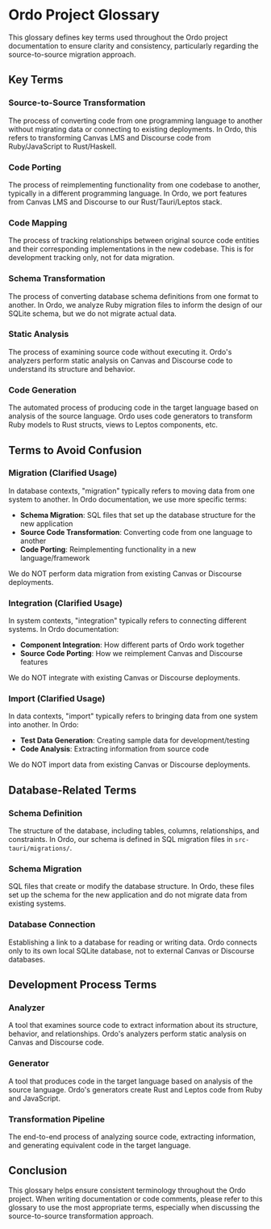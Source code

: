 # Ordo Project Glossary

This glossary defines key terms used throughout the Ordo project documentation to ensure clarity and consistency, particularly regarding the source-to-source migration approach.

## Key Terms

### Source-to-Source Transformation

The process of converting code from one programming language to another without migrating data or connecting to existing deployments. In Ordo, this refers to transforming Canvas LMS and Discourse code from Ruby/JavaScript to Rust/Haskell.

### Code Porting

The process of reimplementing functionality from one codebase to another, typically in a different programming language. In Ordo, we port features from Canvas LMS and Discourse to our Rust/Tauri/Leptos stack.

### Code Mapping

The process of tracking relationships between original source code entities and their corresponding implementations in the new codebase. This is for development tracking only, not for data migration.

### Schema Transformation

The process of converting database schema definitions from one format to another. In Ordo, we analyze Ruby migration files to inform the design of our SQLite schema, but we do not migrate actual data.

### Static Analysis

The process of examining source code without executing it. Ordo's analyzers perform static analysis on Canvas and Discourse code to understand its structure and behavior.

### Code Generation

The automated process of producing code in the target language based on analysis of the source language. Ordo uses code generators to transform Ruby models to Rust structs, views to Leptos components, etc.

## Terms to Avoid Confusion

### Migration (Clarified Usage)

In database contexts, "migration" typically refers to moving data from one system to another. In Ordo documentation, we use more specific terms:
- **Schema Migration**: SQL files that set up the database structure for the new application
- **Source Code Transformation**: Converting code from one language to another
- **Code Porting**: Reimplementing functionality in a new language/framework

We do NOT perform data migration from existing Canvas or Discourse deployments.

### Integration (Clarified Usage)

In system contexts, "integration" typically refers to connecting different systems. In Ordo documentation:
- **Component Integration**: How different parts of Ordo work together
- **Source Code Porting**: How we reimplement Canvas and Discourse features

We do NOT integrate with existing Canvas or Discourse deployments.

### Import (Clarified Usage)

In data contexts, "import" typically refers to bringing data from one system into another. In Ordo:
- **Test Data Generation**: Creating sample data for development/testing
- **Code Analysis**: Extracting information from source code

We do NOT import data from existing Canvas or Discourse deployments.

## Database-Related Terms

### Schema Definition

The structure of the database, including tables, columns, relationships, and constraints. In Ordo, our schema is defined in SQL migration files in `src-tauri/migrations/`.

### Schema Migration

SQL files that create or modify the database structure. In Ordo, these files set up the schema for the new application and do not migrate data from existing systems.

### Database Connection

Establishing a link to a database for reading or writing data. Ordo connects only to its own local SQLite database, not to external Canvas or Discourse databases.

## Development Process Terms

### Analyzer

A tool that examines source code to extract information about its structure, behavior, and relationships. Ordo's analyzers perform static analysis on Canvas and Discourse code.

### Generator

A tool that produces code in the target language based on analysis of the source language. Ordo's generators create Rust and Leptos code from Ruby and JavaScript.

### Transformation Pipeline

The end-to-end process of analyzing source code, extracting information, and generating equivalent code in the target language.

## Conclusion

This glossary helps ensure consistent terminology throughout the Ordo project. When writing documentation or code comments, please refer to this glossary to use the most appropriate terms, especially when discussing the source-to-source transformation approach.
